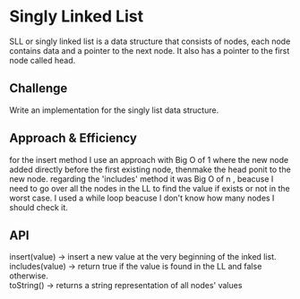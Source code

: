 # Singly Linked List
SLL or singly linked list is a data structure that consists of nodes, each node contains data and a pointer to the next node. It also has a pointer to the first node called head.

## Challenge
Write an implementation for the singly list data structure.

## Approach & Efficiency
for the insert method I use an approach with Big O of 1 where the new node added directly before the first existing node, thenmake the head ponit to the new node. regarding the 'includes' method it was Big O of n , beacuse I need to go over all the nodes in the LL to find the value if exists or not in the worst case. I used a while loop beacuse I don't know how many nodes I should check it. 

## API
insert(value) -> insert a new value at the very beginning of the inked list.  
includes(value) -> return true if the value is found in the LL and false otherwise.  
toString() -> returns a string representation of all nodes' values